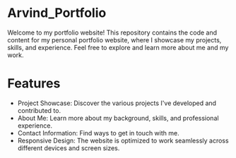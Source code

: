 # Arvind_Portfolio
Welcome to my portfolio website! This repository contains the code and content for my personal portfolio website, where I showcase my projects, skills, and experience. Feel free to explore and learn more about me and my work.

# Features

* Project Showcase:
  Discover the various projects I've developed and contributed to.
* About Me: Learn more about my background, skills, and professional experience.
* Contact Information: Find ways to get in touch with me.
* Responsive Design: The website is optimized to work seamlessly across different devices and screen sizes.
